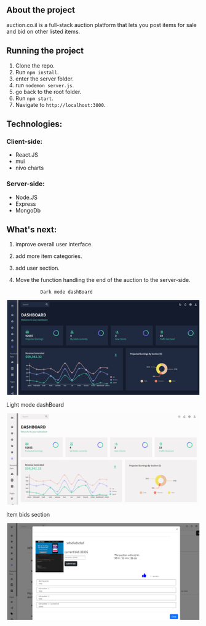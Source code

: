## About the project
auction.co.il is a full-stack auction platform that 
lets you post items for sale and bid on other listed items.



## Running the project

1. Clone the repo.
2. Run `npm install`.
3. enter the server folder.
4. run `nodemon server.js`.
5. go back to the root folder.
6. Run `npm start`.
7. Navigate to `http://localhost:3000`.

## Technologies:

### Client-side:
* React.JS
* mui
* nivo charts

### Server-side:
* Node.JS
* Express
* MongoDb

## What's next:
1. improve overall user interface.
3. add more item categories. 
3. add user section.
4. Move the function handling the end of the auction to the server-side.

                Dark mode dashBoard 
<p align="center"><img src="./darkmode.PNG" heigth="500" width="500" /></p>
                Light mode dashBoard
<p align="center"><img src="./light mode.PNG" heigth="500" width="500" /></p>
                 Item bids section
<p align="center"><img src="./bid.PNG" heigth="500" width="500" /></p>


